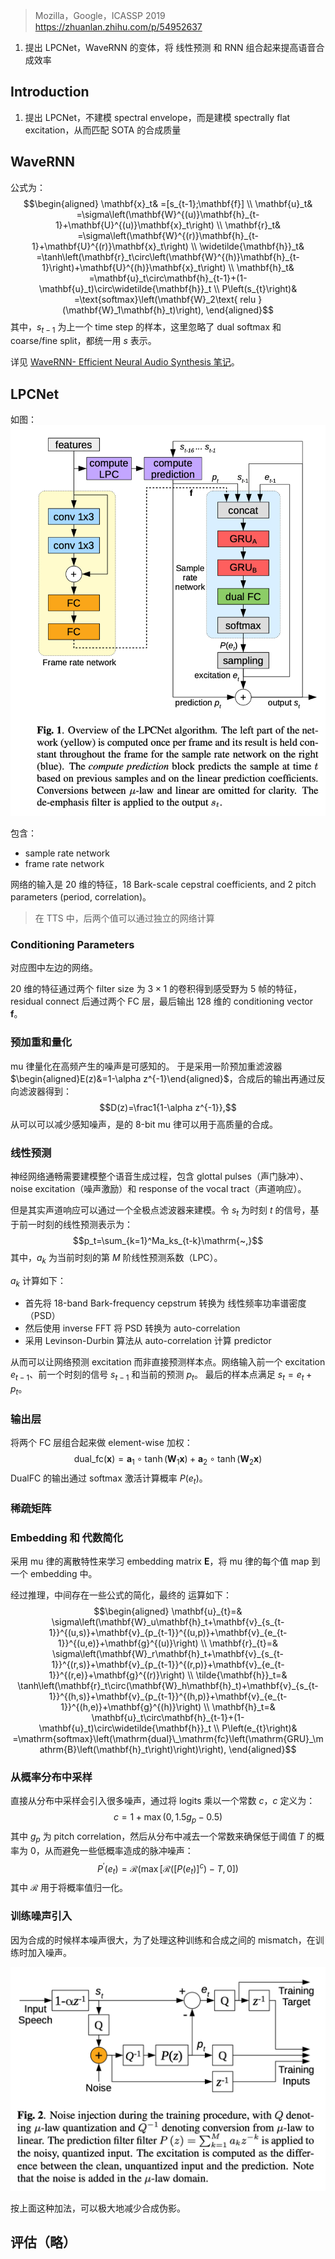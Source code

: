 > Mozilla，Google，ICASSP 2019
> https://zhuanlan.zhihu.com/p/54952637

1. 提出 LPCNet，WaveRNN 的变体，将 线性预测 和 RNN 组合起来提高语音合成效率

## Introduction

1.  提出 LPCNet，不建模 spectral envelope，而是建模 spectrally flat excitation，从而匹配 SOTA 的合成质量

## WaveRNN

公式为：
$$\begin{aligned}
\mathbf{x}_t& =[s_{t-1};\mathbf{f}]  \\
\mathbf{u}_t& =\sigma\left(\mathbf{W}^{(u)}\mathbf{h}_{t-1}+\mathbf{U}^{(u)}\mathbf{x}_t\right)  \\
\mathbf{r}_t& =\sigma\left(\mathbf{W}^{(r)}\mathbf{h}_{t-1}+\mathbf{U}^{(r)}\mathbf{x}_t\right)  \\
\widetilde{\mathbf{h}}_t& =\tanh\left(\mathbf{r}_t\circ\left(\mathbf{W}^{(h)}\mathbf{h}_{t-1}\right)+\mathbf{U}^{(h)}\mathbf{x}_t\right)  \\
\mathbf{h}_t& =\mathbf{u}_t\circ\mathbf{h}_{t-1}+(1-\mathbf{u}_t)\circ\widetilde{\mathbf{h}}_t  \\
P\left(s_{t}\right)& =\text{softmax}\left(\mathbf{W}_2\text{ relu }(\mathbf{W}_1\mathbf{h}_t)\right), 
\end{aligned}$$
其中，$s_{t-1}$ 为上一个 time step 的样本，这里忽略了 dual softmax 和 coarse/fine split，都统一用 $s$ 表示。

详见 [WaveRNN- Efficient Neural Audio Synthesis 笔记](WaveRNN-%20Efficient%20Neural%20Audio%20Synthesis%20笔记.md)。

## LPCNet

如图：
![](image/Pasted%20image%2020230916112850.png)

包含：
+ sample rate network 
+ frame rate network

网络的输入是 20 维的特征，18 Bark-scale cepstral coefficients, and 2 pitch parameters (period, correlation)。
> 在 TTS 中，后两个值可以通过独立的网络计算

### Conditioning Parameters

对应图中左边的网络。

20 维的特征通过两个 filter size 为 $3\times 1$ 的卷积得到感受野为 5 帧的特征，residual connect 后通过两个 FC 层，最后输出 128 维的 conditioning vector $\mathbf{f}$。

### 预加重和量化

mu 律量化在高频产生的噪声是可感知的。
于是采用一阶预加重滤波器 $\begin{aligned}E(z)&=1-\alpha z^{-1}\end{aligned}$，合成后的输出再通过反向滤波器得到：
$$D(z)=\frac1{1-\alpha z^{-1}},$$
从可以可以减少感知噪声，是的 8-bit mu 律可以用于高质量的合成。

### 线性预测

神经网络通畅需要建模整个语音生成过程，包含 glottal pulses（声门脉冲）、noise excitation（噪声激励）和 response of the vocal tract（声道响应）。

但是其实声道响应可以通过一个全极点滤波器来建模。令 $s_t$ 为时刻 $t$ 的信号，基于前一时刻的线性预测表示为：
$$p_t=\sum_{k=1}^Ma_ks_{t-k}\mathrm{~,}$$
其中，$a_k$ 为当前时刻的第 $M$ 阶线性预测系数（LPC）。

$a_k$ 计算如下：
+ 首先将 18-band Bark-frequency cepstrum 转换为 线性频率功率谱密度（PSD）
+ 然后使用 inverse FFT 将 PSD 转换为 auto-correlation
+ 采用 Levinson-Durbin 算法从 auto-correlation 计算 predictor

从而可以让网络预测 excitation 而非直接预测样本点。网络输入前一个 excitation $e_{t-1}$、前一个时刻的信号 $s_{t-1}$ 和当前的预测 $p_t$。
最后的样本点满足 $s_t=e_t+p_t$。

### 输出层

将两个 FC 层组合起来做 element-wise 加权：
$$\mathrm{dual\_fc}(\mathbf{x})=\mathbf{a}_1\circ\tanh\left(\mathbf{W}_1\mathbf{x}\right)+\mathbf{a}_2\circ\tanh\left(\mathbf{W}_2\mathbf{x}\right)$$
DualFC 的输出通过 softmax 激活计算概率 $P(e_t)$。

### 稀疏矩阵

### Embedding 和 代数简化

采用 mu 律的离散特性来学习 embedding matrix $\mathbf{E}$，将 mu 律的每个值 map 到一个 embedding 中。

经过推理，中间存在一些公式的简化，最终的 运算如下：
$$\begin{aligned}
\mathbf{u}_{t}=& \sigma\left(\mathbf{W}_u\mathbf{h}_t+\mathbf{v}_{s_{t-1}}^{(u,s)}+\mathbf{v}_{p_{t-1}}^{(u,p)}+\mathbf{v}_{e_{t-1}}^{(u,e)}+\mathbf{g}^{(u)}\right)  \\
\mathbf{r}_{t}=& \sigma\left(\mathbf{W}_r\mathbf{h}_t+\mathbf{v}_{s_{t-1}}^{(r,s)}+\mathbf{v}_{p_{t-1}}^{(r,p)}+\mathbf{v}_{e_{t-1}}^{(r,e)}+\mathbf{g}^{(r)}\right)  \\
\tilde{\mathbf{h}}_t=& \tanh\left(\mathbf{r}_t\circ(\mathbf{W}_h\mathbf{h}_t)+\mathbf{v}_{s_{t-1}}^{(h,s)}+\mathbf{v}_{p_{t-1}}^{(h,p)}+\mathbf{v}_{e_{t-1}}^{(h,e)}+\mathbf{g}^{(h)}\right)  \\
\mathbf{h}_t=& \mathbf{u}_t\circ\mathbf{h}_{t-1}+(1-\mathbf{u}_t)\circ\widetilde{\mathbf{h}}_t  \\
P\left(e_{t}\right)& =\mathrm{softmax}\left(\mathrm{dual}\_\mathrm{fc}\left(\mathrm{GRU}_\mathrm{B}\left(\mathbf{h}_t\right)\right)\right),
\end{aligned}$$

### 从概率分布中采样

直接从分布中采样会引入很多噪声，通过将 logits 乘以一个常数 $c$，$c$ 定义为：
$$c=1+\max{(0,1.5g_p-0.5)}$$
其中 $g_p$ 为 pitch correlation，然后从分布中减去一个常数来确保低于阈值 $T$ 的概率为 0，从而避免一些低概率造成的脉冲噪声：
$$P^{\prime}\left(e_t\right)=\mathcal{R}\left(\max\left[\mathcal{R}\left(\left[P\left(e_t\right)\right]^c\right)-T,0\right]\right)$$
其中 $\mathcal{R}$ 用于将概率值归一化。

### 训练噪声引入

因为合成的时候样本噪声很大，为了处理这种训练和合成之间的 mismatch，在训练时加入噪声。

![](image/Pasted%20image%2020230916153017.png)

按上面这种加法，可以极大地减少合成伪影。

## 评估（略）

